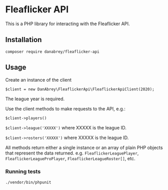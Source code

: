 # Fleaflicker API

This is a PHP library for interacting with the Fleaflicker API.

## Installation

`composer require danabrey/fleaflicker-api`

## Usage

Create an instance of the client

`$client = new DanAbrey\FleaflickerApi\FleaflickerApiClient(2020);`

The league year is required.

Use the client methods to make requests to the API, e.g.:

`$client->players()`

`$client->league('XXXXX')` where XXXXX is the league ID.

`$client->rosters('XXXXX')` where XXXXX is the league ID.

All methods return either a single instance or an array of plain PHP objects that represent the data returned. e.g. `FleaflickerLeaguePlayer`, `FleaflickerLeagueProPlayer`, `FleaflickerLeagueRoster[]`, etc.

### Running tests

`./vendor/bin/phpunit`